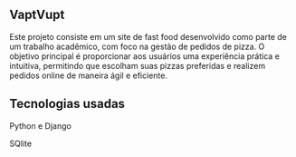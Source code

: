 ## VaptVupt

Este projeto consiste em um site de fast food desenvolvido como parte de um trabalho acadêmico, com foco na gestão de pedidos de pizza. O objetivo principal é proporcionar aos usuários uma experiência prática e intuitiva, permitindo que escolham suas pizzas preferidas e realizem pedidos online de maneira ágil e eficiente.

## Tecnologias usadas

Python e Django

SQlite
 
